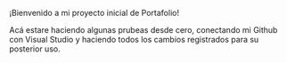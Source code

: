 ¡Bienvenido a mi proyecto inicial de Portafolio!

Acá estare haciendo algunas prubeas desde cero, conectando mi Github con Visual Studio y haciendo todos los cambios registrados para su posterior uso. 

